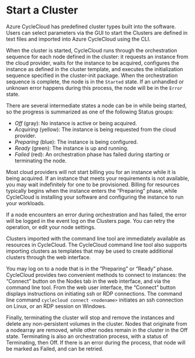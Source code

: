 # Start a Cluster

Azure CycleCloud has predefined cluster types built into the software. Users can select parameters via the GUI to start the  Clusters are defined in text files and imported into Azure CycleCloud using the CLI. 



When the cluster is started,
CycleCloud runs through the orchestration sequence for each node defined in the cluster:
it requests an instance from the cloud provider, waits for the instance to be
acquired, configures the instance as defined in the cluster template, and executes
the initialization sequence specified in the cluster-init package. When the orchestration
sequence is complete, the node is in the `Started` state. If an
unhandled or unknown error happens during this process, the node will be in the `Error` state.

There are several intermediate states a node can be in while being started, so the progress is
summarized as one of the following Status groups:

- *Off* (gray): No instance is active or being acquired.
- *Acquiring* (yellow): The instance is being requested from the cloud provider.
- *Preparing* (blue): The instance is being configured.
- *Ready* (green): The instance is up and running.
- *Failed* (red): An orchestration phase has failed during starting or terminating the node.

Most cloud providers will not start billing you for an instance while it is being acquired.
If an instance that meets your requirements is not available, you may wait indefinitely for
one to be provisioned. Billing for resources typically begins when the instance
enters the “Preparing” phase, while CycleCloud is installing your software and configuring the
instance to run your workloads.

If a node encounters an error during orchestration and has failed, the error will be logged in
the event log on the Clusters page. You can retry the operation, or edit your node settings.

Clusters imported with the command line tool are immediately available as resources in CycleCloud.
The CycleCloud command line tool also supports importing clusters as templates that may be used to
create additional clusters through the web interface.

You may log on to a node that is in the “Preparing” or “Ready” phase. CycleCloud provides two convenient methods to connect to instances: the “Connect” button on the Nodes tab in the web interface, and via the command line tool. From the web user interface, the “Connect” button displays instructions on initiating ssh or RDP connections. The command line command `cyclecloud connect <nodename>` initiates an ssh connection on Linux, or an RDP session on Windows.

Finally, terminating the cluster will stop and remove the instances and delete any non­-persistent
volumes in the cluster. Nodes that originate from a nodearray are removed, while other nodes
remain in the cluster in the Off state. Terminating is also an orchestration process, with a
status of Terminating, then Off. If there is an error during the process, that node will be marked
as Failed, and can be retried.
